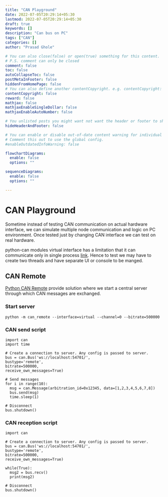 ```yaml
---
title: "CAN Playground"
date: 2022-07-05T20:29:14+05:30
lastmod: 2022-07-05T20:29:14+05:30
draft: true
keywords: []
description: "Can bus on PC"
tags: ["CAN"]
categories: []
author: "Prasad Ghole"

# You can also close(false) or open(true) something for this content.
# P.S. comment can only be closed
comment: false
toc: false
autoCollapseToc: false
postMetaInFooter: false
hiddenFromHomePage: false
# You can also define another contentCopyright. e.g. contentCopyright: "This is another copyright."
contentCopyright: false
reward: false
mathjax: false
mathjaxEnableSingleDollar: false
mathjaxEnableAutoNumber: false

# You unlisted posts you might want not want the header or footer to show
hideHeaderAndFooter: false

# You can enable or disable out-of-date content warning for individual post.
# Comment this out to use the global config.
#enableOutdatedInfoWarning: false

flowchartDiagrams:
  enable: false
  options: ""

sequenceDiagrams: 
  enable: false
  options: ""

---
```


<!--more-->

# CAN Playground
Sometime instead of testing CAN communication on actual hardware interface, we can
simulate multiple node communication and logic on PC environment. Once tested just
by changing CAN interface we can test on real hardware.

python-can modules virtual interface has a limitation that it can communicate only
in single process [link](https://python-can.readthedocs.io/en/master/interfaces/virtual.html).
Hence to test we may have to create two threads and have separate UI or console to be manged.

## CAN Remote
[Python CAN Remote](https://github.com/christiansandberg/python-can-remote) provide solution
where we start a central server through which CAN messages are exchanged.

### Start server

```
python -m can_remote --interface=virtual --channel=0 --bitrate=500000
```

### CAN send script

```
import can
import time

# Create a connection to server. Any config is passed to server.
bus = can.Bus('ws://localhost:54701/',
bustype='remote',
bitrate=500000,
receive_own_messages=True)

# Send messages
for i in range(10):
  msg = can.Message(arbitration_id=0x12345, data=[1,2,3,4,5,6,7,8])
  bus.send(msg)
  time.sleep(1)

# Disconnect
bus.shutdown()

```

### CAN reception script
```
import can

# Create a connection to server. Any config is passed to server.
bus = can.Bus('ws://localhost:54701/',
bustype='remote',
bitrate=500000,
receive_own_messages=True)

while(True):
  msg2 = bus.recv()
  print(msg2)

# Disconnect
bus.shutdown()
```





